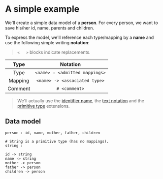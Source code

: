 # A simple example

We'll create a simple data model of a **person**. For every person, we want to save his/her id, name, parents and children.

To express the model, we'll reference each type/mapping by a **name** and use the following simple writing **notation**:

> `<   >` blocks indicate replacements.

|  Type   |            Notation            |
| :-----: | :----------------------------: |
|  Type   | `<name> : <admitted mappings>` |
| Mapping | `<name> -> <associated type>`  |
| Comment |         `# <comment>`          |

> We'll actually use the [identifier name](../extensions/id-name.md), the [text notation](../extensions/text-notation.md) and the [primitive type](../extensions/primitive-type.md) extensions.

## Data model

```type-mapping
person : id, name, mother, father, children

# String is a primitive type (has no mappings).
string :

id -> string
name -> string
mother -> person
father -> person
children -> person
```
